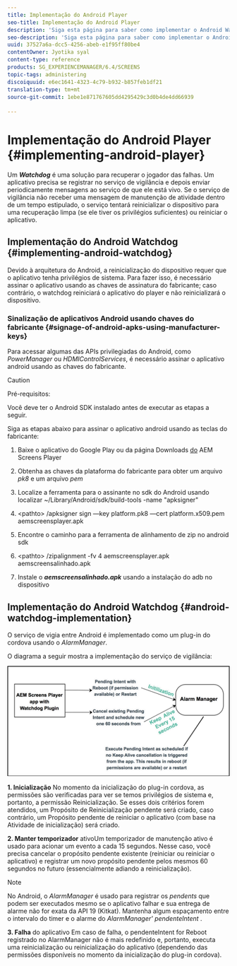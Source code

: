 ```yaml
---
title: Implementação do Android Player
seo-title: Implementação do Android Player
description: 'Siga esta página para saber como implementar o Android Watchdog, uma solução para recuperar o player de falhas. '
seo-description: 'Siga esta página para saber como implementar o Android Watchdog, uma solução para recuperar o player de falhas. '
uuid: 37527a6a-dcc5-4256-abeb-e1f95ff80be4
contentOwner: Jyotika syal
content-type: reference
products: SG_EXPERIENCEMANAGER/6.4/SCREENS
topic-tags: administering
discoiquuid: e6ec1641-4323-4c79-b932-b857feb1df21
translation-type: tm+mt
source-git-commit: 1ebe1e871767605dd4295429c3d0b4de4dd66939

---
```



# Implementação do Android Player {#implementing-android-player}

Um ***Watchdog*** é uma solução para recuperar o jogador das falhas. Um aplicativo precisa se registrar no serviço de vigilância e depois enviar periodicamente mensagens ao serviço de que ele está vivo. Se o serviço de vigilância não receber uma mensagem de manutenção de atividade dentro de um tempo estipulado, o serviço tentará reinicializar o dispositivo para uma recuperação limpa (se ele tiver os privilégios suficientes) ou reiniciar o aplicativo.

## Implementação do Android Watchdog {#implementing-android-watchdog}

Devido à arquitetura do Android, a reinicialização do dispositivo requer que o aplicativo tenha privilégios de sistema. Para fazer isso, é necessário assinar o aplicativo usando as chaves de assinatura do fabricante; caso contrário, o watchdog reiniciará o aplicativo do player e não reinicializará o dispositivo.

### Sinalização de aplicativos Android usando chaves do fabricante {#signage-of-android-apks-using-manufacturer-keys}

Para acessar algumas das APIs privilegiadas do Android, como *PowerManager* ou *HDMIControlServices*, é necessário assinar o aplicativo android usando as chaves do fabricante.

>[!CAUTION]
>
>Pré-requisitos:
>
>Você deve ter o Android SDK instalado antes de executar as etapas a seguir.

Siga as etapas abaixo para assinar o aplicativo android usando as teclas do fabricante:

1. Baixe o aplicativo do Google Play ou da página Downloads [do](https://download.macromedia.com/screens/) AEM Screens Player
1. Obtenha as chaves da plataforma do fabricante para obter um arquivo *pk8* e um arquivo *pem*

1. Localize a ferramenta para o assinante no sdk do Android usando localizar ~/Library/Android/sdk/build-tools -name &quot;apksigner&quot;
1. &lt;pathto> /apksigner sign —key platform.pk8 —cert platform.x509.pem aemscreensplayer.apk
1. Encontre o caminho para a ferramenta de alinhamento de zip no android sdk
1. &lt;pathto> /zipalignment -fv 4 aemscreensplayer.apk aemscreensalinhado.apk
1. Instale o ***aemscreensalinhado.apk*** usando a instalação do adb no dispositivo

## Implementação do Android Watchdog {#android-watchdog-implementation}

O serviço de vigia entre Android é implementado como um plug-in do cordova usando o *AlarmManager*.

O diagrama a seguir mostra a implementação do serviço de vigilância:

![chlimage_1-43](assets/chlimage_1-43.png)

**1. Inicialização** No momento da inicialização do plug-in cordova, as permissões são verificadas para ver se temos privilégios de sistema e, portanto, a permissão Reinicialização. Se esses dois critérios forem atendidos, um Propósito de Reinicialização pendente será criado, caso contrário, um Propósito pendente de reiniciar o aplicativo (com base na Atividade de inicialização) será criado.

**2. Manter temporizador** ativoUm temporizador de manutenção ativo é usado para acionar um evento a cada 15 segundos. Nesse caso, você precisa cancelar o propósito pendente existente (reiniciar ou reiniciar o aplicativo) e registrar um novo propósito pendente pelos mesmos 60 segundos no futuro (essencialmente adiando a reinicialização).

>[!NOTE]
>
>No Android, o *AlarmManager* é usado para registrar os *pendents* que podem ser executados mesmo se o aplicativo falhar e sua entrega de alarme não for exata da API 19 (Kitkat). Mantenha algum espaçamento entre o intervalo do timer e o alarme do *AlarmManager&#39;* *pendenteIntent* .

**3. Falha** do aplicativo Em caso de falha, o pendenteIntent for Reboot registrado no AlarmManager não é mais redefinido e, portanto, executa uma reinicialização ou reinicialização do aplicativo (dependendo das permissões disponíveis no momento da inicialização do plug-in cordova).
